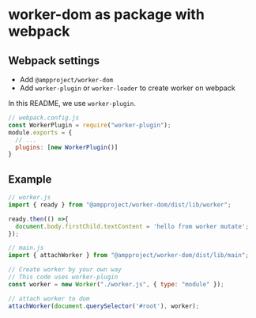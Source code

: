 # worker-dom as package with webpack

## Webpack settings

- Add `@ampproject/worker-dom`
- Add `worker-plugin` or `worker-loader` to create worker on webpack

In this README, we use `worker-plugin`.

```js
// webpack.config.js
const WorkerPlugin = require("worker-plugin");
module.exports = {
  // ...
  plugins: [new WorkerPlugin()]
}
```

## Example

```js
// worker.js
import { ready } from "@ampproject/worker-dom/dist/lib/worker";

ready.then(() =>{ 
  document.body.firstChild.textContent = 'hello from worker mutate';
});
```

```js
// main.js
import { attachWorker } from "@ampproject/worker-dom/dist/lib/main";

// Create worker by your own way
// This code uses worker-plugin
const worker = new Worker("./worker.js", { type: "module" });

// attach worker to dom
attachWorker(document.querySelector('#root'), worker);
```

